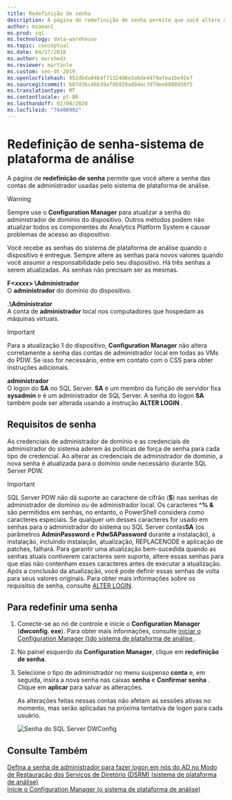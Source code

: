 ```yaml
---
title: Redefinição de senha
description: A página de redefinição de senha permite que você altere a senha das contas de administrador usadas pelo sistema de plataforma de análise.
author: mzaman1
ms.prod: sql
ms.technology: data-warehouse
ms.topic: conceptual
ms.date: 04/17/2018
ms.author: murshedz
ms.reviewer: martinle
ms.custom: seo-dt-2019
ms.openlocfilehash: 952dbda04b4f7132406e3a6de4479afea1be92e7
ms.sourcegitcommit: b87d36c46b39af8b929ad94ec707dee8800950f5
ms.translationtype: MT
ms.contentlocale: pt-BR
ms.lasthandoff: 02/08/2020
ms.locfileid: "74400902"
---
```

# <a name="password-reset---analytics-platform-system"></a>Redefinição de senha-sistema de plataforma de análise
A página de **redefinição de senha** permite que você altere a senha das contas de administrador usadas pelo sistema de plataforma de análise.  
  
> [!WARNING]  
> Sempre use o **Configuration Manager** para atualizar a senha do administrador de domínio do dispositivo. Outros métodos podem não atualizar todos os componentes do Analytics Platform System e causar problemas de acesso ao dispositivo.  
  
Você recebe as senhas do sistema de plataforma de análise quando o dispositivo é entregue. Sempre altere as senhas para novos valores quando você assumir a responsabilidade pelo seu dispositivo. Há três senhas a serem atualizadas. As senhas não precisam ser as mesmas.  
  
**F<*xxxx*> \Administrador**  
O **administrador** do domínio do dispositivo.  
  
**.\Administrator**  
A conta de **administrador** local nos computadores que hospedam as máquinas virtuais.  
  
> [!IMPORTANT]  
> Para a atualização 1 do dispositivo, **Configuration Manager** não altera corretamente a senha das contas de administrador local em todas as VMs do PDW. Se isso for necessário, entre em contato com o CSS para obter instruções adicionais.  
  
**administrador**  
O logon do **SA** no SQL Server. **SA** é um membro da função de servidor fixa **sysadmin** e é um administrador de SQL Server. A senha do logon **SA** também pode ser alterada usando a instrução **ALTER LOGIN** .  
  
## <a name="password-requirements"></a>Requisitos de senha  
As credenciais de administrador de domínio e as credenciais de administrador do sistema aderem às políticas de força de senha para cada tipo de credencial. Ao alterar as credenciais de administrador de domínio, a nova senha é atualizada para o domínio onde necessário durante SQL Server PDW.  
  
> [!IMPORTANT]  
> SQL Server PDW não dá suporte ao caractere de cifrão (**$**) nas senhas de administrador de domínio ou de administrador local. Os caracteres **^% &** são permitidos em senhas, no entanto, o PowerShell considera como caracteres especiais. Se qualquer um desses caracteres for usado em senhas para o administrador do sistema ou SQL Server contas**SA** (os parâmetros **AdminPassword** e **PdwSAPassword** durante a instalação), a instalação, incluindo instalação, atualização, REPLACENODE e aplicação de patches, falhará. Para garantir uma atualização bem-sucedida quando as senhas atuais contiverem caracteres sem suporte, altere essas senhas para que elas não contenham esses caracteres antes de executar a atualização. Após a conclusão da atualização, você pode definir essas senhas de volta para seus valores originais. Para obter mais informações sobre os requisitos de senha, consulte [ALTER LOGIN](../t-sql/statements/alter-login-transact-sql.md).  
  
## <a name="to-reset-a-password"></a>Para redefinir uma senha  
  
1.  Conecte-se ao nó de controle e inicie o **Configuration Manager** (**dwconfig. exe**). Para obter mais informações, consulte [iniciar o Configuration Manager &#40;&#41;do sistema de plataforma de análise ](launch-the-configuration-manager.md).  
  
2.  No painel esquerdo da **Configuration Manager**, clique em **redefinição de senha**.  
  
3.  Selecione o tipo de administrador no menu suspenso **conta** e, em seguida, insira a nova senha nas caixas **senha** e **Confirmar senha** . Clique em **aplicar** para salvar as alterações.  
  
    As alterações feitas nessas contas não afetam as sessões ativas no momento, mas serão aplicadas na próxima tentativa de logon para cada usuário.  
  
    ![Senha do SQL Server DWConfig](./media/password-reset/SQL_Server_PDW_DWConfig_TopPW.png "SQL_Server_PDW_DWConfig_TopPW")  
  
## <a name="see-also"></a>Consulte Também  
[Defina a senha de administrador para fazer logon em nós do AD no Modo de Restauração dos Serviços de Diretório &#40;DSRM&#41; &#40;sistema de plataforma de análise&#41;](set-admin-password-for-logging-on-to-ad-nodes-in-directory-services-restore-mode.md)  
[Inicie o Configuration Manager &#40;o sistema de plataforma de análise&#41;](launch-the-configuration-manager.md)  
  
